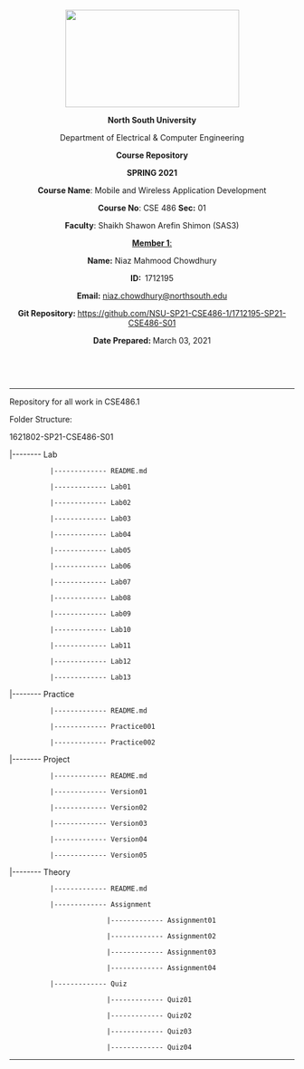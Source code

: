 <p style="text-align: center;">&nbsp;</p>
<p style="text-align: center;">&nbsp;</p>
<p align="center"><strong><img src="https://media.dhakatribune.com/uploads/2016/11/nsulogo.jpg" alt="" width="307" height="172" /></strong></p>



<p align="center"><strong>North South University</strong></p>
<p align="center">Department of Electrical &amp; Computer Engineering</p>
<p align="center"><strong>Course Repository</strong></p>
<p align="center"><strong>SPRING 2021 </strong></p>


<p align="center"><strong>Course Name</strong>: Mobile and Wireless Application Development </p>
<p align="center"><strong>Course No</strong>: CSE 486 <strong>Sec</strong><strong>:</strong> 01</p>
<p align="center"><strong>Faculty</strong>: Shaikh Shawon Arefin Shimon (SAS3)</p>
<p align="center"><strong><u>Member 1</u></strong><u>:</u></p>
<p align="center"><strong>Name</strong><strong>:</strong> Niaz Mahmood Chowdhury</p>
<p align="center"><strong>ID</strong><strong>:&nbsp; </strong>1712195</p>
<p align="center"><strong>Email</strong><strong>:</strong> <a href="mailto:niaz.chowdhury@northsouth.edu">niaz.chowdhury@northsouth.edu</a></p>

<p align="center"><strong>Git Repository</strong><strong>: </strong><a href="https://github.com/NSU-SP21-CSE486-1/1712195-SP21-CSE486-S01">https://github.com/NSU-SP21-CSE486-1/1712195-SP21-CSE486-S01</a></p>

<p align="center"><strong>Date Prepared</strong><strong>: </strong>March 03, 2021</p>
<p><strong>&nbsp;</strong></p>
<p><strong>&nbsp;</strong></p>


--------------------------------------------------------------------------------------------

Repository for all work in CSE486.1

Folder Structure:

1621802-SP21-CSE486-S01

|-------- Lab

              |------------- README.md

              |------------- Lab01

              |------------- Lab02

              |------------- Lab03

              |------------- Lab04

              |------------- Lab05

              |------------- Lab06

              |------------- Lab07

              |------------- Lab08

              |------------- Lab09

              |------------- Lab10

              |------------- Lab11

              |------------- Lab12

              |------------- Lab13

|-------- Practice

              |------------- README.md

              |------------- Practice001

              |------------- Practice002

|-------- Project

              |------------- README.md

              |------------- Version01

              |------------- Version02

              |------------- Version03

              |------------- Version04

              |------------- Version05

|-------- Theory

              |------------- README.md

              |------------- Assignment

                            |------------- Assignment01

                            |------------- Assignment02

                            |------------- Assignment03

                            |------------- Assignment04

              |------------- Quiz

                            |------------- Quiz01

                            |------------- Quiz02

                            |------------- Quiz03

                            |------------- Quiz04

---------------------------------------------------------------------------------------------------------------------
